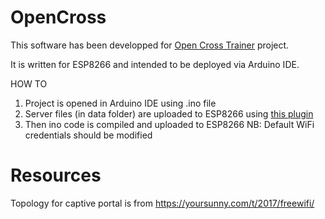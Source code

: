 # OpenCross

This software has been developped for [Open Cross Trainer](https://hackaday.io/project/182839) project.

It is written for ESP8266 and intended to be deployed via Arduino IDE.

HOW TO
1. Project is opened in Arduino IDE using .ino file
2. Server files (in data folder) are uploaded to ESP8266 using [this plugin](https://github.com/esp8266/arduino-esp8266fs-plugin)
3. Then ino code is compiled and uploaded to ESP8266
NB: Default WiFi credentials should be modified 

# Resources

Topology for captive portal is from https://yoursunny.com/t/2017/freewifi/
